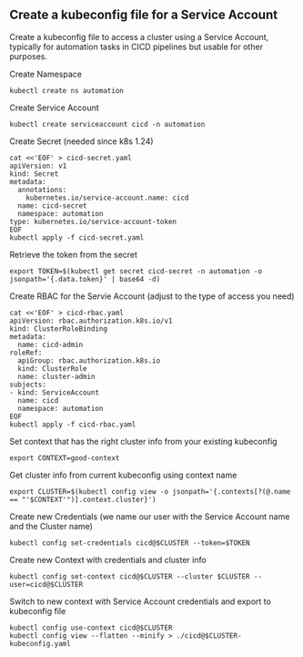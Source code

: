 ## Create a kubeconfig file for a Service Account

Create a kubeconfig file to access a cluster using a Service Account, typically for automation tasks in CICD pipelines but usable for other purposes.

Create Namespace
```
kubectl create ns automation
```

Create Service Account
```
kubectl create serviceaccount cicd -n automation
```

Create Secret (needed since k8s 1.24)
```
cat <<'EOF' > cicd-secret.yaml
apiVersion: v1
kind: Secret
metadata:
  annotations:
    kubernetes.io/service-account.name: cicd
  name: cicd-secret
  namespace: automation
type: kubernetes.io/service-account-token
EOF
kubectl apply -f cicd-secret.yaml
```

Retrieve the token from the secret
```
export TOKEN=$(kubectl get secret cicd-secret -n automation -o jsonpath='{.data.token}' | base64 -d)
```

Create RBAC for the Servie Account (adjust to the type of access you need)
```
cat <<'EOF' > cicd-rbac.yaml
apiVersion: rbac.authorization.k8s.io/v1
kind: ClusterRoleBinding
metadata:
  name: cicd-admin
roleRef:
  apiGroup: rbac.authorization.k8s.io
  kind: ClusterRole
  name: cluster-admin
subjects:
- kind: ServiceAccount
  name: cicd
  namespace: automation
EOF
kubectl apply -f cicd-rbac.yaml
```

Set context that has the right cluster info from your existing kubeconfig
```
export CONTEXT=good-context
```

Get cluster info from current kubeconfig using context name
```
export CLUSTER=$(kubectl config view -o jsonpath='{.contexts[?(@.name == "'$CONTEXT'")].context.cluster}')
```

Create new Credentials (we name our user with the Service Account name and the Cluster name)
```
kubectl config set-credentials cicd@$CLUSTER --token=$TOKEN
```

Create new Context with credentials and cluster info
```
kubectl config set-context cicd@$CLUSTER --cluster $CLUSTER --user=cicd@$CLUSTER
```

Switch to new context with Service Account credentials and export to kubeconfig file
```
kubectl config use-context cicd@$CLUSTER
kubectl config view --flatten --minify > ./cicd@$CLUSTER-kubeconfig.yaml
```
